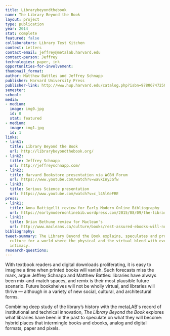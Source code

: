 ```yaml
---
title: Librarybeyondthebook
name: The Library Beyond the Book
layout: project
type: publication
year: 2014
stat: complete
featured: false
collaborators: Library Test Kitchen
context: Letters
contact-email: jeffrey@metalab.harvard.edu
contact-person: Jeffrey
technologies: paper, ink
opportunities-for-involvement: 
thumbnail_format: 
author: Matthew Battles and Jeffrey Schnapp
publisher: Harvard University Press
publisher-link: http://www.hup.harvard.edu/catalog.php?isbn=9780674725034
semester: 
school: 
media:
- medium: 
  image: img0.jpg
  id: 0
  stat: featured
- medium: 
  image: img1.jpg
  id: 1
links:
- link1: 
  title: Library Beyond the Book
  url: http://librarybeyondthebook.org/
- link2: 
  title: Jeffrey Schnapp
  url: http://jeffreyschnapp.com/
- link2: 
  title: Harvard Bookstore presentation via WGBH Forum
  url: https://www.youtube.com/watch?v=wavkInyJGfw
- link3: 
  title: Serious Science presentation
  url: https://www.youtube.com/watch?v=c_l45lGeFRE
press:
- link1: 
  title: Anna Battigelli review for Early Modern Online Bibliography
  url: https://earlymodernonlinebib.wordpress.com/2015/08/09/the-library-beyond-the-book-and-beyond-the-human/
- link1: 
  title: Brian Bethune review for Maclean's
  url: http://www.macleans.ca/culture/books/rest-assured-ebooks-will-not-destroy-books/
bibliography: 
tweet-summary: The Library Beyond the Book explains, speculates and provokes book
  culture for a world where the physical and the virtual blend with ever increasing
  intimacy.
research-questions: 
---
```


With textbook readers and digital downloads proliferating, it is easy to imagine a time when printed books will vanish. Such forecasts miss the mark, argue Jeffrey Schnapp and Matthew Battles: libraries have always been mix-and-match spaces, and remix is their most plausible future scenario. Future bookshelves will not be wholly virtual, and libraries will thrive — although in a variety of new social, cultural, and architectural forms. 

Combining deep study of the library’s history with the metaLAB's record of institutional and technical innovation, *The Library Beyond the Book* explores what libraries have been in the past to speculate on what they will become: hybrid places that intermingle books and ebooks, analog and digital formats, paper and pixels.


